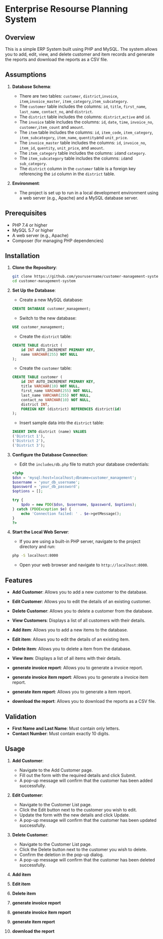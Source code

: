 # Enterprise Resourse Planning System

## Overview
This is a simple ERP System built using PHP and MySQL. The system allows you to add, edit, view, and delete customer and item records and generate the reports and download the reports as a CSV file.

## Assumptions
1. **Database Schema**:
    - There are two tables: `customer`, `district`,`invoice`, `item`,`invoice_master`, `item_category`,`item_subcategory`.
    - The `customer` table includes the columns: `id`, `title`, `first_name`, `last_name`, `contact_no`, and `district`.
    - The `district` table includes the columns: `district`,`active` and `id`.
    - The `invoice` table includes the columns: `id`, `date`, `time`, `invoice_no`, `customer`,`item_count` and `amount`.
    - The `item` table includes the columns: `id`, `item_code`, `item_category`, `item_subcategory`, `item_name`, `quentity`and `unit_price`.
    - The `invoice_master` table includes the columns: `id`, `invoice_no`, `item_id`, `quentity`, `unit_price`, and `amount`.
    - The `item_category` table includes the columns: `id`and `category`.
    - The `item_subcategory` table includes the columns: `id`and `sub_category`.
    - The `district` column in the `customer` table is a foreign key referencing the `id` column in the `district` table.

2. **Environment**:
    - The project is set up to run in a local development environment using a web server (e.g., Apache) and a MySQL database server.

## Prerequisites
- PHP 7.4 or higher
- MySQL 5.7 or higher
- A web server (e.g., Apache)
- Composer (for managing PHP dependencies)

## Installation

1. **Clone the Repository**:
    ```bash
    git clone https://github.com/yourusername/customer-management-system.git
    cd customer-management-system
    ```

2. **Set Up the Database**:
    - Create a new MySQL database:
    ```sql
    CREATE DATABASE customer_management;
    ```

    - Switch to the new database:
    ```sql
    USE customer_management;
    ```

    - Create the `district` table:
    ```sql
    CREATE TABLE district (
        id INT AUTO_INCREMENT PRIMARY KEY,
        name VARCHAR(255) NOT NULL
    );
    ```

    - Create the `customer` table:
    ```sql
    CREATE TABLE customer (
        id INT AUTO_INCREMENT PRIMARY KEY,
        title VARCHAR(10) NOT NULL,
        first_name VARCHAR(255) NOT NULL,
        last_name VARCHAR(255) NOT NULL,
        contact_no VARCHAR(10) NOT NULL,
        district INT,
        FOREIGN KEY (district) REFERENCES district(id)
    );
    ```

    - Insert sample data into the `district` table:
    ```sql
    INSERT INTO district (name) VALUES
    ('District 1'),
    ('District 2'),
    ('District 3');
    ```

3. **Configure the Database Connection**:
    - Edit the `includes/db.php` file to match your database credentials:
    ```php
    <?php
    $dsn = 'mysql:host=localhost;dbname=customer_management';
    $username = 'your_db_username';
    $password = 'your_db_password';
    $options = [];

    try {
        $pdo = new PDO($dsn, $username, $password, $options);
    } catch (PDOException $e) {
        echo 'Connection failed: ' . $e->getMessage();
    }
    ?>
    ```

4. **Start the Local Web Server**:
    - If you are using a built-in PHP server, navigate to the project directory and run:
    ```bash
    php -S localhost:8000
    ```

    - Open your web browser and navigate to `http://localhost:8000`.

## Features
- **Add Customer**: Allows you to add a new customer to the database.
- **Edit Customer**: Allows you to edit the details of an existing customer.
- **Delete Customer**: Allows you to delete a customer from the database.
- **View Customers**: Displays a list of all customers with their details.

- **Add item**: Allows you to add a new items to the database.
- **Edit item**: Allows you to edit the details of an existing item.
- **Delete item**: Allows you to delete a item from the database.
- **View item**: Displays a list of all items with their details.

- **generate invoice report**: Allows you to generate a invoice report.
- **generate invoice item report**: Allows you to generate a invoice item report.
- **generate item report**: Allows you to generate a item report.
- **download the report**: Allows you to download the reports as a CSV file.

## Validation
- **First Name and Last Name**: Must contain only letters.
- **Contact Number**: Must contain exactly 10 digits.

## Usage
1. **Add Customer**:
    - Navigate to the Add Customer page.
    - Fill out the form with the required details and click Submit.
    - A pop-up message will confirm that the customer has been added successfully.

2. **Edit Customer**:
    - Navigate to the Customer List page.
    - Click the Edit button next to the customer you wish to edit.
    - Update the form with the new details and click Update.
    - A pop-up message will confirm that the customer has been updated successfully.

3. **Delete Customer**:
    - Navigate to the Customer List page.
    - Click the Delete button next to the customer you wish to delete.
    - Confirm the deletion in the pop-up dialog.
    - A pop-up message will confirm that the customer has been deleted successfully.
4. **Add item**
5. **Edit item**
6. **Delete item**
7. **generate invoice report**
8. **generate invoice item report**
9. **generate item report**
10. **download the report**
